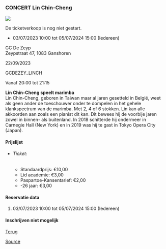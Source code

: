 ### CONCERT Lin Chin-Cheng

![](https://s3-eu-west-1.amazonaws.com/os-kwdo/prod/vgc/images/activity/6481be7079c06_WS1510-120_-_C@H_-_LIN_CHIN_CHENG_-_12.jpg)

De ticketverkoop is nog niet gestart.

* 03/07/2023 10:00 tot 05/07/2024 15:00 (Iedereen)

GC De Zeyp  
Zeypstraat 47, 1083 Ganshoren

22/09/2023

GCDEZEY_LINCH

Vanaf 20:00 tot 21:15

**Lin Chin-Cheng speelt marimba**  
Lin Chin-Cheng, geboren in Taiwan maar al jaren gesetteld in België, weet als geen ander de toeschouwer onder te dompelen in het gehele klankspectrum van de marimba. Met 2, 4 of 6 stokken. Lin kan alle akkoorden aan zoals een pianist dit kan. Dit bewees hij de voorbije jaren zowel in binnen- als buitenland. In 2018 schitterde hij ondermeer in Carnegie Hall (New York) en in 2019 was hij te gast in Tokyo Opera City (Japan).  
  
  

#### Prijslijst

* ###### Ticket:
    
    * Standaardprijs: €10,00
    * Lid academie: €3,00
    * Paspartoe-Kansentarief: €2,00
    * -26 jaar: €3,00

  

#### Reservatie data

1.  03/07/2023 10:00 tot 05/07/2024 15:00 (Iedereen)

#### Inschrijven niet mogelijk

[Terug](/activity/index)

[Source](https://tickets.vgc.be/ticketingActivity/subscribe/GCDEZEY_LINCH)